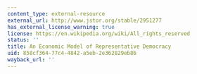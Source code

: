 ```yaml
---
content_type: external-resource
external_url: http://www.jstor.org/stable/2951277
has_external_license_warning: true
license: https://en.wikipedia.org/wiki/All_rights_reserved
status: ''
title: An Economic Model of Representative Democracy
uid: 858cf364-77c4-4842-a5eb-2e362829eb86
wayback_url: ''
---
```

